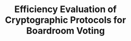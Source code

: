 ---
title: "Efficiency Evaluation of Cryptographic Protocols for Boardroom Voting"
collection: publications
type: publications
permalink: /publications/2015-08-Efficiency-Evaluation-of-Cryptographic-Protocols-for-Boardroom-Voting
venue: '10th International Conference on Availability, Reliability and Security (ARES 2015)'
pages: '224-229'
publisher: 'IEEE Computer Society'
year: '2015'
paperurl: 'https://doi.org/10.1109/ARES.2015.75'
citation: ' Oksana Kulyk,  Stephan Neumann,  <b>Jurlind Budurushi</b>,  Melanie Volkamer,  Rolf Haenni,  Reto Koenig,  Philemon Bergen</br> 10th International Conference on Availability, Reliability and Security (ARES 2015)'
---